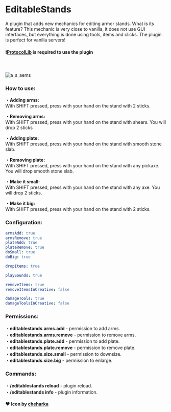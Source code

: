 # EditableStands
A plugin that adds new mechanics for editing armor stands. What is its feature? This mechanic is very close to vanilla, it does not use GUI interfaces, but everything is done using tools, items and clicks. The plugin is perfect for vanilla servers!
#### ❗[ProtocolLib](https://www.spigotmc.org/resources/protocollib.1997/) is required to use the plugin
<br>

![a_s_aems](https://user-images.githubusercontent.com/78260779/167735238-6b73e800-fa4c-41aa-962f-05eea9cdc01a.gif)
<br>
### How to use:
**・Adding arms:**<br>
With SHIFT pressed, press with your hand on the stand with 2 sticks.

**・Removing arms:**<br>
With SHIFT pressed, press with your hand on the stand with shears. You will drop 2 sticks

**・Adding plate:**<br>
With SHIFT pressed, press with your hand on the stand with smooth stone slab.

**・Removing plate:**<br>
With SHIFT pressed, press with your hand on the stand with any pickaxe. You will drop smooth stone slab.

**・Make it small:**<br>
With SHIFT pressed, press with your hand on the stand with any axe. You will drop 2 sticks.

**・Make it big:**<br>
With SHIFT pressed, press with your hand on the stand with 2 sticks.
<br>
### Configuration:
```yaml
armsAdd: true
armsRemove: true
plateAdd: true
plateRemove: true
doSmall: true
doBig: true

dropItems: true

playSounds: true

removeItems: true
removeItemsInCreative: false

damageTools: true
damageToolsInCreative: false
```

### Permissions:
・**editablestands.arms.add** - permission to add arms.<br>
・**editablestands.arms.remove** - permission to remove arms.<br>
・**editablestands.plate.add** - permission to add plate.<br>
・**editablestands.plate.remove** - permission to remove plate.<br>
・**editablestands.size.small** - permission to downsize.<br>
・**editablestands.size.big** - permission to enlarge.<br>

### Commands:
・**/editablestands reload** - plugin reload.<br>
・**/editablestands info** - plugin information.<br>

#### ❤️ Icon by [cheharka](https://purcat.monster/)
